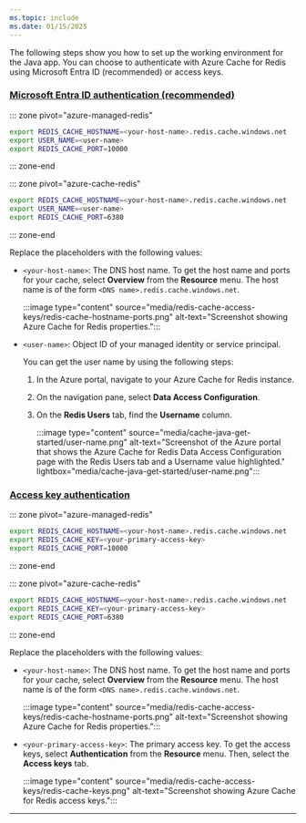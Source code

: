 ```yaml
---
ms.topic: include
ms.date: 01/15/2025
---
```



The following steps show you how to set up the working environment for the Java app. You can choose to authenticate with Azure Cache for Redis using Microsoft Entra ID (recommended) or access keys.

### [Microsoft Entra ID authentication (recommended)](#tab/entraid)

::: zone pivot="azure-managed-redis"

```bash
export REDIS_CACHE_HOSTNAME=<your-host-name>.redis.cache.windows.net
export USER_NAME=<user-name>
export REDIS_CACHE_PORT=10000
```

::: zone-end

::: zone pivot="azure-cache-redis"


```bash
export REDIS_CACHE_HOSTNAME=<your-host-name>.redis.cache.windows.net
export USER_NAME=<user-name>
export REDIS_CACHE_PORT=6380
```

::: zone-end


Replace the placeholders with the following values:

- `<your-host-name>`: The DNS host name. To get the host name and ports for your cache, select **Overview** from the **Resource** menu. The host name is of the form `<DNS name>.redis.cache.windows.net`.

  :::image type="content" source="media/redis-cache-access-keys/redis-cache-hostname-ports.png" alt-text="Screenshot showing Azure Cache for Redis properties.":::

- `<user-name>`: Object ID of your managed identity or service principal.

  You can get the user name by using the following steps:

  1. In the Azure portal, navigate to your Azure Cache for Redis instance.
  1. On the navigation pane, select **Data Access Configuration**.
  1. On the **Redis Users** tab, find the **Username** column.

     :::image type="content" source="media/cache-java-get-started/user-name.png" alt-text="Screenshot of the Azure portal that shows the Azure Cache for Redis Data Access Configuration page with the Redis Users tab and a Username value highlighted." lightbox="media/cache-java-get-started/user-name.png":::

### [Access key authentication](#tab/accesskey)

::: zone pivot="azure-managed-redis"

```bash
export REDIS_CACHE_HOSTNAME=<your-host-name>.redis.cache.windows.net
export REDIS_CACHE_KEY=<your-primary-access-key>
export REDIS_CACHE_PORT=10000
```

::: zone-end

::: zone pivot="azure-cache-redis"

```bash
export REDIS_CACHE_HOSTNAME=<your-host-name>.redis.cache.windows.net
export REDIS_CACHE_KEY=<your-primary-access-key>
export REDIS_CACHE_PORT=6380
```

::: zone-end

Replace the placeholders with the following values:

- `<your-host-name>`: The DNS host name.  To get the host name and ports for your cache, select **Overview** from the **Resource** menu. The host name is of the form `<DNS name>.redis.cache.windows.net`.

  :::image type="content" source="media/redis-cache-access-keys/redis-cache-hostname-ports.png" alt-text="Screenshot showing Azure Cache for Redis properties.":::

- `<your-primary-access-key>`: The primary access key. To get the access keys, select **Authentication** from the **Resource** menu. Then, select the **Access keys** tab.

  :::image type="content" source="media/redis-cache-access-keys/redis-cache-keys.png" alt-text="Screenshot showing Azure Cache for Redis access keys.":::

---

